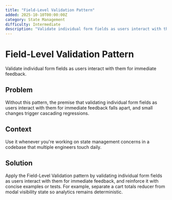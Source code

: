 ```yaml
---
title: "Field-Level Validation Pattern"
added: 2025-10-10T00:00:00Z
category: State Management
difficulty: Intermediate
description: "Validate individual form fields as users interact with them for immediate feedback."
---
```

# Field-Level Validation Pattern

Validate individual form fields as users interact with them for immediate feedback.

## Problem

Without this pattern, the premise that validating individual form fields as users interact with them for immediate feedback falls apart, and small changes trigger cascading regressions.

## Context

Use it whenever you're working on state management concerns in a codebase that multiple engineers touch daily.

## Solution

Apply the Field-Level Validation pattern by validating individual form fields as users interact with them for immediate feedback, and reinforce it with concise examples or tests. For example, separate a cart totals reducer from modal visibility state so analytics remains deterministic.
